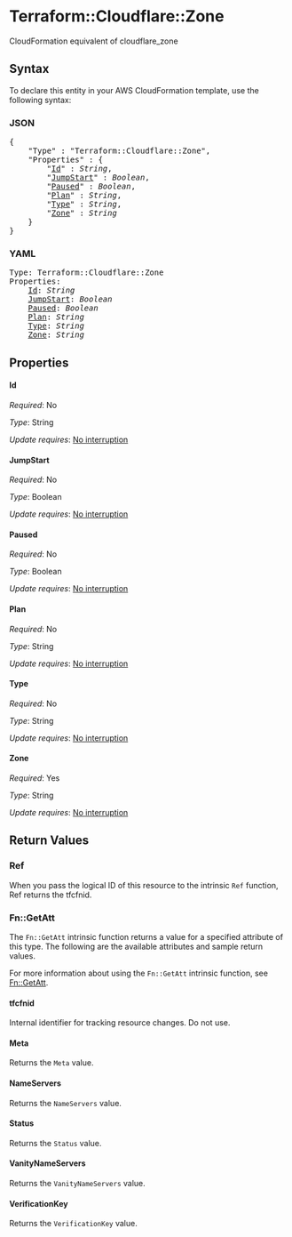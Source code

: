 # Terraform::Cloudflare::Zone

CloudFormation equivalent of cloudflare_zone

## Syntax

To declare this entity in your AWS CloudFormation template, use the following syntax:

### JSON

<pre>
{
    "Type" : "Terraform::Cloudflare::Zone",
    "Properties" : {
        "<a href="#id" title="Id">Id</a>" : <i>String</i>,
        "<a href="#jumpstart" title="JumpStart">JumpStart</a>" : <i>Boolean</i>,
        "<a href="#paused" title="Paused">Paused</a>" : <i>Boolean</i>,
        "<a href="#plan" title="Plan">Plan</a>" : <i>String</i>,
        "<a href="#type" title="Type">Type</a>" : <i>String</i>,
        "<a href="#zone" title="Zone">Zone</a>" : <i>String</i>
    }
}
</pre>

### YAML

<pre>
Type: Terraform::Cloudflare::Zone
Properties:
    <a href="#id" title="Id">Id</a>: <i>String</i>
    <a href="#jumpstart" title="JumpStart">JumpStart</a>: <i>Boolean</i>
    <a href="#paused" title="Paused">Paused</a>: <i>Boolean</i>
    <a href="#plan" title="Plan">Plan</a>: <i>String</i>
    <a href="#type" title="Type">Type</a>: <i>String</i>
    <a href="#zone" title="Zone">Zone</a>: <i>String</i>
</pre>

## Properties

#### Id

_Required_: No

_Type_: String

_Update requires_: [No interruption](https://docs.aws.amazon.com/AWSCloudFormation/latest/UserGuide/using-cfn-updating-stacks-update-behaviors.html#update-no-interrupt)

#### JumpStart

_Required_: No

_Type_: Boolean

_Update requires_: [No interruption](https://docs.aws.amazon.com/AWSCloudFormation/latest/UserGuide/using-cfn-updating-stacks-update-behaviors.html#update-no-interrupt)

#### Paused

_Required_: No

_Type_: Boolean

_Update requires_: [No interruption](https://docs.aws.amazon.com/AWSCloudFormation/latest/UserGuide/using-cfn-updating-stacks-update-behaviors.html#update-no-interrupt)

#### Plan

_Required_: No

_Type_: String

_Update requires_: [No interruption](https://docs.aws.amazon.com/AWSCloudFormation/latest/UserGuide/using-cfn-updating-stacks-update-behaviors.html#update-no-interrupt)

#### Type

_Required_: No

_Type_: String

_Update requires_: [No interruption](https://docs.aws.amazon.com/AWSCloudFormation/latest/UserGuide/using-cfn-updating-stacks-update-behaviors.html#update-no-interrupt)

#### Zone

_Required_: Yes

_Type_: String

_Update requires_: [No interruption](https://docs.aws.amazon.com/AWSCloudFormation/latest/UserGuide/using-cfn-updating-stacks-update-behaviors.html#update-no-interrupt)

## Return Values

### Ref

When you pass the logical ID of this resource to the intrinsic `Ref` function, Ref returns the tfcfnid.

### Fn::GetAtt

The `Fn::GetAtt` intrinsic function returns a value for a specified attribute of this type. The following are the available attributes and sample return values.

For more information about using the `Fn::GetAtt` intrinsic function, see [Fn::GetAtt](https://docs.aws.amazon.com/AWSCloudFormation/latest/UserGuide/intrinsic-function-reference-getatt.html).

#### tfcfnid

Internal identifier for tracking resource changes. Do not use.

#### Meta

Returns the <code>Meta</code> value.

#### NameServers

Returns the <code>NameServers</code> value.

#### Status

Returns the <code>Status</code> value.

#### VanityNameServers

Returns the <code>VanityNameServers</code> value.

#### VerificationKey

Returns the <code>VerificationKey</code> value.

